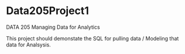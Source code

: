 # Data205Project1

DATA 205 Managing Data for Analytics

This project should demonstate the SQL for pulling data / Modeling that data for Analsysis.
